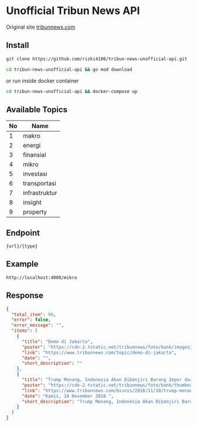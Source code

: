 # Unofficial Tribun News API

Original site [tribunnews.com](https://www.tribunnews.com)

## Install

```bash
git clone https://github.com/rizki4106/tribun-news-unofficial-api.git
```

```bash
cd tribun-news-unofficial-api && go mod download
```

or run inside docker container

```bash
cd tribun-news-unofficial-api && docker-compose up
```

## Available Topics

| No  | Name          |
| --- | ------------- |
| 1   | makro         |
| 2   | energi        |
| 3   | finansial     |
| 4   | mikro         |
| 5   | investasi     |
| 6   | transportasi  |
| 7   | infrastruktur |
| 8   | insight       |
| 9   | property      |

## Endpoint

```text
{url}/{type}
```

## Example

```text
http://localhost:4000/mikro
```

## Response

```json
{
  "total_item": 90,
  "error": false,
  "error_message": "",
  "items": [
    {
      "title": "Demo di Jakarta",
      "poster": "https://cdn-2.tstatic.net/tribunnews/foto/bank/images2/hariyadi-sukamdani-apindo_20160908_180423.jpg",
      "link": "https://www.tribunnews.com/topic/demo-di-jakarta",
      "date": "",
      "short_description": ""
    },
    {
      "title": "Trump Menang, Indonesia Akan Dibanjiri Barang Impor dari China, Ini Sebabnya",
      "poster": "https://cdn-2.tstatic.net/tribunnews/foto/bank/thumbnails2/donald-trump-as_20161109_230611.jpg",
      "link": "https://www.tribunnews.com/bisnis/2016/11/10/trump-menang-indonesia-akan-dibanjiri-barang-impor-dari-china-ini-sebabnya",
      "date": "Kamis, 10 November 2016 ",
      "short_description": "Trump Menang, Indonesia Akan Dibanjiri Barang Impor dari China, Ini Sebabnya "
    }
  ]
}
```
